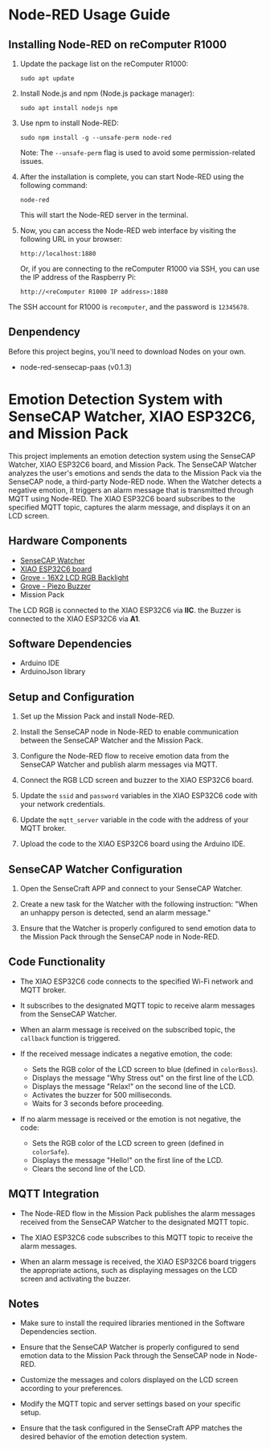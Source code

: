 # Node-RED Usage Guide

## Installing Node-RED on reComputer R1000

1. Update the package list on the reComputer R1000:
   ```
   sudo apt update
   ```

2. Install Node.js and npm (Node.js package manager):
   ```
   sudo apt install nodejs npm
   ```

3. Use npm to install Node-RED:
   ```
   sudo npm install -g --unsafe-perm node-red
   ```
   Note: The `--unsafe-perm` flag is used to avoid some permission-related issues.

4. After the installation is complete, you can start Node-RED using the following command:
   ```
   node-red
   ```
   This will start the Node-RED server in the terminal.

5. Now, you can access the Node-RED web interface by visiting the following URL in your browser:
   ```
   http://localhost:1880
   ```
   Or, if you are connecting to the reComputer R1000 via SSH, you can use the IP address of the Raspberry Pi:
   ```
   http://<reComputer R1000 IP address>:1880
   ```

The SSH account for R1000 is `recomputer`, and the password is `12345678`.


## Denpendency

Before this project begins, you'll need to download Nodes on your own.

- node-red-sensecap-paas (v0.1.3)

# Emotion Detection System with SenseCAP Watcher, XIAO ESP32C6, and Mission Pack

This project implements an emotion detection system using the SenseCAP Watcher, XIAO ESP32C6 board, and Mission Pack. The SenseCAP Watcher analyzes the user's emotions and sends the data to the Mission Pack via the SenseCAP node, a third-party Node-RED node. When the Watcher detects a negative emotion, it triggers an alarm message that is transmitted through MQTT using Node-RED. The XIAO ESP32C6 board subscribes to the specified MQTT topic, captures the alarm message, and displays it on an LCD screen.

## Hardware Components

- [SenseCAP Watcher](https://www.kickstarter.com/projects/seeed/sensecap-watcher-open-source-ai-assistant-for-smarter-spaces)
- [XIAO ESP32C6 board](https://www.seeedstudio.com/Seeed-Studio-XIAO-ESP32C6-p-5884.html)
- [Grove - 16X2 LCD RGB Backlight](https://www.seeedstudio.com/Grove-LCD-RGB-Backlight.html)
- [Grove - Piezo Buzzer](https://www.seeedstudio.com/Grove-Buzzer.html)
- Mission Pack

The LCD RGB is connected to the XIAO ESP32C6 via **IIC**. the Buzzer is connected to the XIAO ESP32C6 via **A1**.

## Software Dependencies

- Arduino IDE
- ArduinoJson library

## Setup and Configuration

1. Set up the Mission Pack and install Node-RED.

2. Install the SenseCAP node in Node-RED to enable communication between the SenseCAP Watcher and the Mission Pack.

3. Configure the Node-RED flow to receive emotion data from the SenseCAP Watcher and publish alarm messages via MQTT.

4. Connect the RGB LCD screen and buzzer to the XIAO ESP32C6 board.

5. Update the `ssid` and `password` variables in the XIAO ESP32C6 code with your network credentials.

6. Update the `mqtt_server` variable in the code with the address of your MQTT broker.

7. Upload the code to the XIAO ESP32C6 board using the Arduino IDE.

## SenseCAP Watcher Configuration

1. Open the SenseCraft APP and connect to your SenseCAP Watcher.

2. Create a new task for the Watcher with the following instruction: "When an unhappy person is detected, send an alarm message."

3. Ensure that the Watcher is properly configured to send emotion data to the Mission Pack through the SenseCAP node in Node-RED.

## Code Functionality

- The XIAO ESP32C6 code connects to the specified Wi-Fi network and MQTT broker.

- It subscribes to the designated MQTT topic to receive alarm messages from the SenseCAP Watcher.

- When an alarm message is received on the subscribed topic, the `callback` function is triggered.

- If the received message indicates a negative emotion, the code:
  - Sets the RGB color of the LCD screen to blue (defined in `colorBoss`).
  - Displays the message "Why Stress out" on the first line of the LCD.
  - Displays the message "Relax!" on the second line of the LCD.
  - Activates the buzzer for 500 milliseconds.
  - Waits for 3 seconds before proceeding.

- If no alarm message is received or the emotion is not negative, the code:
  - Sets the RGB color of the LCD screen to green (defined in `colorSafe`).
  - Displays the message "Hello!" on the first line of the LCD.
  - Clears the second line of the LCD.

## MQTT Integration

- The Node-RED flow in the Mission Pack publishes the alarm messages received from the SenseCAP Watcher to the designated MQTT topic.

- The XIAO ESP32C6 code subscribes to this MQTT topic to receive the alarm messages.

- When an alarm message is received, the XIAO ESP32C6 board triggers the appropriate actions, such as displaying messages on the LCD screen and activating the buzzer.

## Notes
- Make sure to install the required libraries mentioned in the Software Dependencies section.

- Ensure that the SenseCAP Watcher is properly configured to send emotion data to the Mission Pack through the SenseCAP node in Node-RED.

- Customize the messages and colors displayed on the LCD screen according to your preferences.

- Modify the MQTT topic and server settings based on your specific setup.

- Ensure that the task configured in the SenseCraft APP matches the desired behavior of the emotion detection system.


















